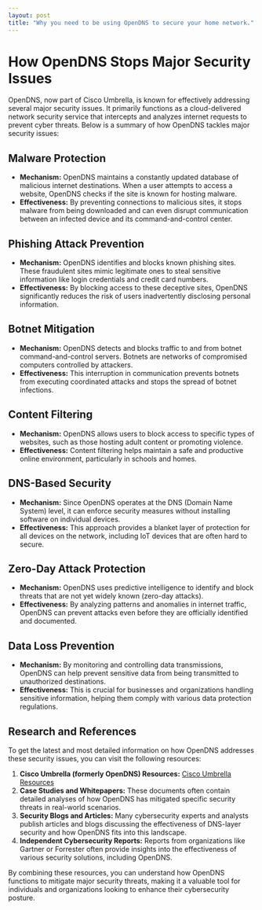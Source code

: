 ```yaml
---
layout: post
title: "Why you need to be using OpenDNS to secure your home network."
---
```


# How OpenDNS Stops Major Security Issues

OpenDNS, now part of Cisco Umbrella, is known for effectively addressing several major security issues. It primarily functions as a cloud-delivered network security service that intercepts and analyzes internet requests to prevent cyber threats. Below is a summary of how OpenDNS tackles major security issues:

## Malware Protection
- **Mechanism:** OpenDNS maintains a constantly updated database of malicious internet destinations. When a user attempts to access a website, OpenDNS checks if the site is known for hosting malware.
- **Effectiveness:** By preventing connections to malicious sites, it stops malware from being downloaded and can even disrupt communication between an infected device and its command-and-control center.

## Phishing Attack Prevention
- **Mechanism:** OpenDNS identifies and blocks known phishing sites. These fraudulent sites mimic legitimate ones to steal sensitive information like login credentials and credit card numbers.
- **Effectiveness:** By blocking access to these deceptive sites, OpenDNS significantly reduces the risk of users inadvertently disclosing personal information.

## Botnet Mitigation
- **Mechanism:** OpenDNS detects and blocks traffic to and from botnet command-and-control servers. Botnets are networks of compromised computers controlled by attackers.
- **Effectiveness:** This interruption in communication prevents botnets from executing coordinated attacks and stops the spread of botnet infections.

## Content Filtering
- **Mechanism:** OpenDNS allows users to block access to specific types of websites, such as those hosting adult content or promoting violence.
- **Effectiveness:** Content filtering helps maintain a safe and productive online environment, particularly in schools and homes.

## DNS-Based Security
- **Mechanism:** Since OpenDNS operates at the DNS (Domain Name System) level, it can enforce security measures without installing software on individual devices.
- **Effectiveness:** This approach provides a blanket layer of protection for all devices on the network, including IoT devices that are often hard to secure.

## Zero-Day Attack Protection
- **Mechanism:** OpenDNS uses predictive intelligence to identify and block threats that are not yet widely known (zero-day attacks).
- **Effectiveness:** By analyzing patterns and anomalies in internet traffic, OpenDNS can prevent attacks even before they are officially identified and documented.

## Data Loss Prevention
- **Mechanism:** By monitoring and controlling data transmissions, OpenDNS can help prevent sensitive data from being transmitted to unauthorized destinations.
- **Effectiveness:** This is crucial for businesses and organizations handling sensitive information, helping them comply with various data protection regulations.

## Research and References
To get the latest and most detailed information on how OpenDNS addresses these security issues, you can visit the following resources:

1. **Cisco Umbrella (formerly OpenDNS) Resources:** [Cisco Umbrella Resources](https://umbrella.cisco.com/resources)
2. **Case Studies and Whitepapers:** These documents often contain detailed analyses of how OpenDNS has mitigated specific security threats in real-world scenarios.
3. **Security Blogs and Articles:** Many cybersecurity experts and analysts publish articles and blogs discussing the effectiveness of DNS-layer security and how OpenDNS fits into this landscape.
4. **Independent Cybersecurity Reports:** Reports from organizations like Gartner or Forrester often provide insights into the effectiveness of various security solutions, including OpenDNS.

By combining these resources, you can understand how OpenDNS functions to mitigate major security threats, making it a valuable tool for individuals and organizations looking to enhance their cybersecurity posture.
